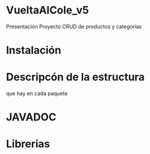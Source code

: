 # VueltaAlCole_v5
 Presentación Proyecto CRUD de productos y categorías
 
 <h1>Instalación</h1>
 
 
<h1>Descripcón de la estructura</h1>
que hay en cada paquete

<h1>JAVADOC</h1>

<h1>Librerias</h1>

